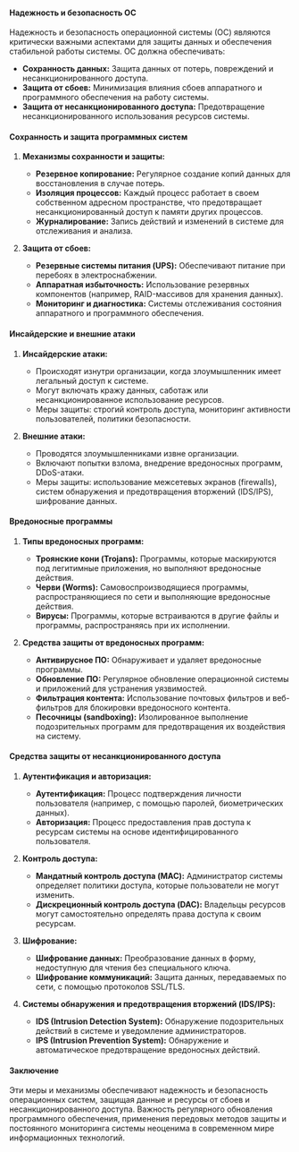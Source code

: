 #### Надежность и безопасность ОС

Надежность и безопасность операционной системы (ОС) являются критически важными аспектами для защиты данных и обеспечения стабильной работы системы. ОС должна обеспечивать:
- **Сохранность данных:** Защита данных от потерь, повреждений и несанкционированного доступа.
- **Защита от сбоев:** Минимизация влияния сбоев аппаратного и программного обеспечения на работу системы.
- **Защита от несанкционированного доступа:** Предотвращение несанкционированного использования ресурсов системы.

#### Сохранность и защита программных систем

1. **Механизмы сохранности и защиты:**
   - **Резервное копирование:** Регулярное создание копий данных для восстановления в случае потерь.
   - **Изоляция процессов:** Каждый процесс работает в своем собственном адресном пространстве, что предотвращает несанкционированный доступ к памяти других процессов.
   - **Журналирование:** Запись действий и изменений в системе для отслеживания и анализа.

2. **Защита от сбоев:**
   - **Резервные системы питания (UPS):** Обеспечивают питание при перебоях в электроснабжении.
   - **Аппаратная избыточность:** Использование резервных компонентов (например, RAID-массивов для хранения данных).
   - **Мониторинг и диагностика:** Системы отслеживания состояния аппаратного и программного обеспечения.

#### Инсайдерские и внешние атаки

1. **Инсайдерские атаки:**
   - Происходят изнутри организации, когда злоумышленник имеет легальный доступ к системе.
   - Могут включать кражу данных, саботаж или несанкционированное использование ресурсов.
   - Меры защиты: строгий контроль доступа, мониторинг активности пользователей, политики безопасности.

2. **Внешние атаки:**
   - Проводятся злоумышленниками извне организации.
   - Включают попытки взлома, внедрение вредоносных программ, DDoS-атаки.
   - Меры защиты: использование межсетевых экранов (firewalls), систем обнаружения и предотвращения вторжений (IDS/IPS), шифрование данных.

#### Вредоносные программы

1. **Типы вредоносных программ:**
   - **Троянские кони (Trojans):** Программы, которые маскируются под легитимные приложения, но выполняют вредоносные действия.
   - **Черви (Worms):** Самовоспроизводящиеся программы, распространяющиеся по сети и выполняющие вредоносные действия.
   - **Вирусы:** Программы, которые встраиваются в другие файлы и программы, распространяясь при их исполнении.

2. **Средства защиты от вредоносных программ:**
   - **Антивирусное ПО:** Обнаруживает и удаляет вредоносные программы.
   - **Обновление ПО:** Регулярное обновление операционной системы и приложений для устранения уязвимостей.
   - **Фильтрация контента:** Использование почтовых фильтров и веб-фильтров для блокировки вредоносного контента.
   - **Песочницы (sandboxing):** Изолированное выполнение подозрительных программ для предотвращения их воздействия на систему.

#### Средства защиты от несанкционированного доступа

1. **Аутентификация и авторизация:**
   - **Аутентификация:** Процесс подтверждения личности пользователя (например, с помощью паролей, биометрических данных).
   - **Авторизация:** Процесс предоставления прав доступа к ресурсам системы на основе идентифицированного пользователя.

2. **Контроль доступа:**
   - **Мандатный контроль доступа (MAC):** Администратор системы определяет политики доступа, которые пользователи не могут изменить.
   - **Дискреционный контроль доступа (DAC):** Владельцы ресурсов могут самостоятельно определять права доступа к своим ресурсам.

3. **Шифрование:**
   - **Шифрование данных:** Преобразование данных в форму, недоступную для чтения без специального ключа.
   - **Шифрование коммуникаций:** Защита данных, передаваемых по сети, с помощью протоколов SSL/TLS.

4. **Системы обнаружения и предотвращения вторжений (IDS/IPS):**
   - **IDS (Intrusion Detection System):** Обнаружение подозрительных действий в системе и уведомление администраторов.
   - **IPS (Intrusion Prevention System):** Обнаружение и автоматическое предотвращение вредоносных действий.

#### Заключение

Эти меры и механизмы обеспечивают надежность и безопасность операционных систем, защищая данные и ресурсы от сбоев и несанкционированного доступа. Важность регулярного обновления программного обеспечения, применения передовых методов защиты и постоянного мониторинга системы неоценима в современном мире информационных технологий.